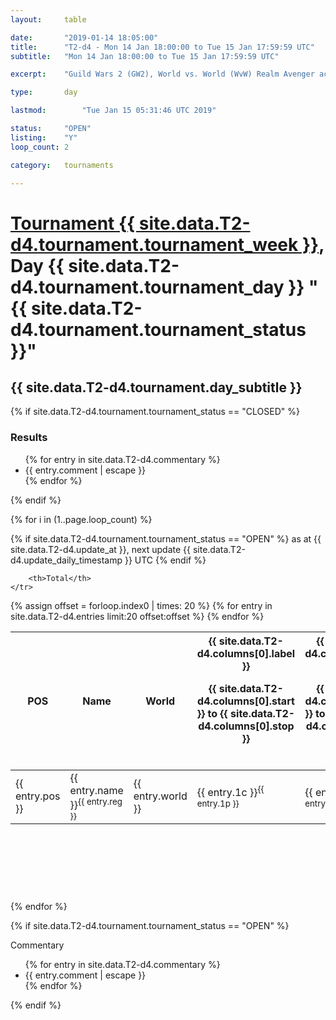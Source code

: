 ```yaml
---
layout: 	table

date: 		"2019-01-14 18:05:00"
title: 		"T2-d4 - Mon 14 Jan 18:00:00 to Tue 15 Jan 17:59:59 UTC"
subtitle: 	"Mon 14 Jan 18:00:00 to Tue 15 Jan 17:59:59 UTC"

excerpt:    "Guild Wars 2 (GW2), World vs. World (WvW) Realm Avenger achivement Tournament. \"Every Kill Counts\""

type:       day

lastmod: 		"Tue Jan 15 05:31:46 UTC 2019"

status:     "OPEN"
listing:    "Y"
loop_count: 2

category: 	tournaments

---
```

<div class="table_header">
    <h1><a href="{{ site.data.T2-d4.tournament.week_url }}">Tournament {{ site.data.T2-d4.tournament.tournament_week }}</a>, Day {{ site.data.T2-d4.tournament.tournament_day }} "{{ site.data.T2-d4.tournament.tournament_status }}"</h1>
    <h2>{{ site.data.T2-d4.tournament.day_subtitle }}</h2> 
</div>

{% if site.data.T2-d4.tournament.tournament_status == "CLOSED" %} 
<div class="commentary">
  <h3>Results</h3>
  <ul>
    {% for entry in site.data.T2-d4.commentary %}
    <li class="commentary_list">{{ entry.comment | escape }}</li>
    {% endfor %}
  </ul>
</div>
{% endif %}


{% for i in (1..page.loop_count) %}

{% if site.data.T2-d4.tournament.tournament_status == "OPEN" %} 
<span class="table_nextupdate">as at {{ site.data.T2-d4.update_at }}, next update {{ site.data.T2-d4.update_daily_timestamp }} UTC</span> 
{% endif %}

<table class="day_table">
  <colgroup>
    <col style="width:18px">
    <col style="width:55px">
    <col style="width:55px">
    <col style="width:12px">
    <col style="width:12px">
    <col style="width:12px">
    <col style="width:12px">
    <col style="width:12px">
    <col style="width:12px">
    <col style="width:12px">
    <col style="width:12px">
    <col style="width:12px">
    <col style="width:12px">
    <col style="width:12px">
    <col style="width:12px">
    <col style="width:12px">
    <col style="width:12px">
    <col style="width:12px">
    <col style="width:12px">
    <col style="width:12px">
    <col style="width:12px">
    <col style="width:12px">
    <col style="width:12px">
    <col style="width:12px">
    <col style="width:12px">
    <col style="width:12px">
    <col style="width:12px">
    <col style="width:18px">
  </colgroup>  
  <thead>
    <tr>
        <th>POS</th>
        <th class="AlignLeft">Name</th>
        <th class="AlignLeft">World</th>

<th><div class="label">{{ site.data.T2-d4.columns[0].label }}<p class="onhover">{{ site.data.T2-d4.columns[0].start }} to {{ site.data.T2-d4.columns[0].stop }}</p></div>​</th>
<th><div class="label">{{ site.data.T2-d4.columns[1].label }}<p class="onhover">{{ site.data.T2-d4.columns[1].start }} to {{ site.data.T2-d4.columns[1].stop }}</p></div>​</th>
<th><div class="label">{{ site.data.T2-d4.columns[2].label }}<p class="onhover">{{ site.data.T2-d4.columns[2].start }} to {{ site.data.T2-d4.columns[2].stop }}</p></div>​</th>
<th><div class="label">{{ site.data.T2-d4.columns[3].label }}<p class="onhover">{{ site.data.T2-d4.columns[3].start }} to {{ site.data.T2-d4.columns[3].stop }}</p></div>​</th>
<th><div class="label">{{ site.data.T2-d4.columns[4].label }}<p class="onhover">{{ site.data.T2-d4.columns[4].start }} to {{ site.data.T2-d4.columns[4].stop }}</p></div>​</th>
<th><div class="label">{{ site.data.T2-d4.columns[5].label }}<p class="onhover">{{ site.data.T2-d4.columns[5].start }} to {{ site.data.T2-d4.columns[5].stop }}</p></div>​</th>
<th><div class="label">{{ site.data.T2-d4.columns[6].label }}<p class="onhover">{{ site.data.T2-d4.columns[6].start }} to {{ site.data.T2-d4.columns[6].stop }}</p></div>​</th>
<th><div class="label">{{ site.data.T2-d4.columns[7].label }}<p class="onhover">{{ site.data.T2-d4.columns[7].start }} to {{ site.data.T2-d4.columns[7].stop }}</p></div>​</th>
<th><div class="label">{{ site.data.T2-d4.columns[8].label }}<p class="onhover">{{ site.data.T2-d4.columns[8].start }} to {{ site.data.T2-d4.columns[8].stop }}</p></div>​</th>
<th><div class="label">{{ site.data.T2-d4.columns[9].label }}<p class="onhover">{{ site.data.T2-d4.columns[9].start }} to {{ site.data.T2-d4.columns[9].stop }}</p></div>​</th>
<th><div class="label">{{ site.data.T2-d4.columns[10].label }}<p class="onhover">{{ site.data.T2-d4.columns[10].start }} to {{ site.data.T2-d4.columns[10].stop }}</p></div>​</th>

<th><div class="label">{{ site.data.T2-d4.columns[11].label }}<p class="onhover">{{ site.data.T2-d4.columns[11].start }} to {{ site.data.T2-d4.columns[11].stop }}</p></div>​</th>
<th><div class="label">{{ site.data.T2-d4.columns[12].label }}<p class="onhover">{{ site.data.T2-d4.columns[12].start }} to {{ site.data.T2-d4.columns[12].stop }}</p></div>​</th>
<th><div class="label">{{ site.data.T2-d4.columns[13].label }}<p class="onhover">{{ site.data.T2-d4.columns[13].start }} to {{ site.data.T2-d4.columns[13].stop }}</p></div>​</th>
<th><div class="label">{{ site.data.T2-d4.columns[14].label }}<p class="onhover">{{ site.data.T2-d4.columns[14].start }} to {{ site.data.T2-d4.columns[14].stop }}</p></div>​</th>
<th><div class="label">{{ site.data.T2-d4.columns[15].label }}<p class="onhover">{{ site.data.T2-d4.columns[15].start }} to {{ site.data.T2-d4.columns[15].stop }}</p></div>​</th>
<th><div class="label">{{ site.data.T2-d4.columns[16].label }}<p class="onhover">{{ site.data.T2-d4.columns[16].start }} to {{ site.data.T2-d4.columns[16].stop }}</p></div>​</th>
<th><div class="label">{{ site.data.T2-d4.columns[17].label }}<p class="onhover">{{ site.data.T2-d4.columns[17].start }} to {{ site.data.T2-d4.columns[17].stop }}</p></div>​</th>
<th><div class="label">{{ site.data.T2-d4.columns[18].label }}<p class="onhover">{{ site.data.T2-d4.columns[18].start }} to {{ site.data.T2-d4.columns[18].stop }}</p></div>​</th>
<th><div class="label">{{ site.data.T2-d4.columns[19].label }}<p class="onhover">{{ site.data.T2-d4.columns[19].start }} to {{ site.data.T2-d4.columns[19].stop }}</p></div>​</th>
<th><div class="label">{{ site.data.T2-d4.columns[20].label }}<p class="onhover">{{ site.data.T2-d4.columns[20].start }} to {{ site.data.T2-d4.columns[20].stop }}</p></div>​</th>

<th><div class="label">{{ site.data.T2-d4.columns[21].label }}<p class="onhover">{{ site.data.T2-d4.columns[21].start }} to {{ site.data.T2-d4.columns[21].stop }}</p></div>​</th>
<th><div class="label">{{ site.data.T2-d4.columns[22].label }}<p class="onhover">{{ site.data.T2-d4.columns[22].start }} to {{ site.data.T2-d4.columns[22].stop }}</p></div>​</th>
<th><div class="label">{{ site.data.T2-d4.columns[23].label }}<p class="onhover">{{ site.data.T2-d4.columns[23].start }} to {{ site.data.T2-d4.columns[23].stop }}</p></div>​</th>

        <th>Total</th>
    </tr>
  </thead>
  {% assign offset = forloop.index0 | times: 20 %}
<tbody>
{% for entry in site.data.T2-d4.entries limit:20 offset:offset %}
  <tr>
    <td class="pl{{ entry.pos }}">{{ entry.pos }}</td>
    <td class="AlignLeft">{{ entry.name }}<sup>{{ entry.reg }}</sup></td>
    <td class="AlignLeft">{{ entry.world }}</td>
    <td class="pl{{ entry.1p }}">{{ entry.1c }}<sup>{{ entry.1p }}</sup></td>
    <td class="pl{{ entry.2p }}">{{ entry.2c }}<sup>{{ entry.2p }}</sup></td>
    <td class="pl{{ entry.3p }}">{{ entry.3c }}<sup>{{ entry.3p }}</sup></td>
    <td class="pl{{ entry.4p }}">{{ entry.4c }}<sup>{{ entry.4p }}</sup></td>
    <td class="pl{{ entry.5p }}">{{ entry.5c }}<sup>{{ entry.5p }}</sup></td>
    <td class="pl{{ entry.6p }}">{{ entry.6c }}<sup>{{ entry.6p }}</sup></td>
    <td class="pl{{ entry.7p }}">{{ entry.7c }}<sup>{{ entry.7p }}</sup></td>
    <td class="pl{{ entry.8p }}">{{ entry.8c }}<sup>{{ entry.8p }}</sup></td>
    <td class="pl{{ entry.9p }}">{{ entry.9c }}<sup>{{ entry.9p }}</sup></td>
    <td class="pl{{ entry.10p }}">{{ entry.10c }}<sup>{{ entry.10p }}</sup></td>
    <td class="pl{{ entry.11p }}">{{ entry.11c }}<sup>{{ entry.11p }}</sup></td>
    <td class="pl{{ entry.12p }}">{{ entry.12c }}<sup>{{ entry.12p }}</sup></td>
    <td class="pl{{ entry.13p }}">{{ entry.13c }}<sup>{{ entry.13p }}</sup></td>
    <td class="pl{{ entry.14p }}">{{ entry.14c }}<sup>{{ entry.14p }}</sup></td>
    <td class="pl{{ entry.15p }}">{{ entry.15c }}<sup>{{ entry.15p }}</sup></td>
    <td class="pl{{ entry.16p }}">{{ entry.16c }}<sup>{{ entry.16p }}</sup></td>
    <td class="pl{{ entry.17p }}">{{ entry.17c }}<sup>{{ entry.17p }}</sup></td>
    <td class="pl{{ entry.18p }}">{{ entry.18c }}<sup>{{ entry.18p }}</sup></td>
    <td class="pl{{ entry.19p }}">{{ entry.19c }}<sup>{{ entry.19p }}</sup></td>
    <td class="pl{{ entry.20p }}">{{ entry.20c }}<sup>{{ entry.20p }}</sup></td>
    <td class="pl{{ entry.21p }}">{{ entry.21c }}<sup>{{ entry.21p }}</sup></td>
    <td class="pl{{ entry.22p }}">{{ entry.22c }}<sup>{{ entry.22p }}</sup></td>
    <td class="pl{{ entry.23p }}">{{ entry.23c }}<sup>{{ entry.23p }}</sup></td>
    <td class="pl{{ entry.24p }}">{{ entry.24c }}<sup>{{ entry.24p }}</sup></td>
    <td>{{ entry.total }}</td>
  </tr>
{% endfor %}  
</tbody>
</table>
<div class="leaderboard">
  <script async src="//pagead2.googlesyndication.com/pagead/js/adsbygoogle.js"></script>
  <!-- 728x90 -->
  <ins class="adsbygoogle"
       style="display:inline-block;width:728px;height:90px"
       data-ad-client="ca-pub-3274917281288240"
       data-ad-slot="3870538733"></ins>
  <script>
  (adsbygoogle = window.adsbygoogle || []).push({});
  </script>    
</div>
<br />
{% endfor %}

{% if site.data.T2-d4.tournament.tournament_status == "OPEN" %} 
<div class="commentary">
  <span class="commentary_title">Commentary</span>
  <ul>
    {% for entry in site.data.T2-d4.commentary %}
    <li class="commentary_list">{{ entry.comment | escape }}</li>
    {% endfor %}
  </ul>
</div>
{% endif %}


